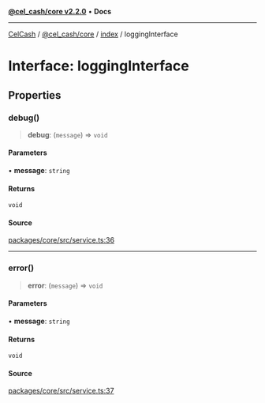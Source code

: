 [**@cel_cash/core v2.2.0**](../../README.md) • **Docs**

***

[CelCash](../../../../packages.md) / [@cel\_cash/core](../../README.md) / [index](../README.md) / loggingInterface

# Interface: loggingInterface

## Properties

### debug()

> **debug**: (`message`) => `void`

#### Parameters

• **message**: `string`

#### Returns

`void`

#### Source

[packages/core/src/service.ts:36](https://github.com/Pyxlab/celcash/blob/9e2eeefc75067a4b86d18d5bb144eb4446f097c2/packages/core/src/service.ts#L36)

***

### error()

> **error**: (`message`) => `void`

#### Parameters

• **message**: `string`

#### Returns

`void`

#### Source

[packages/core/src/service.ts:37](https://github.com/Pyxlab/celcash/blob/9e2eeefc75067a4b86d18d5bb144eb4446f097c2/packages/core/src/service.ts#L37)
